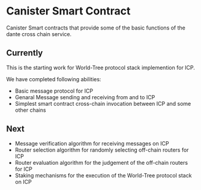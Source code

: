 # Canister Smart Contract

Canister Smart contracts that provide some of the basic functions of the dante cross chain service.

## Currently 
This is the starting work for World-Tree protocol stack implemention for ICP.

We have completed following abilities:
* Basic message protocol for ICP
* Genaral Message sending and receiving from and to ICP
* Simplest smart contract cross-chain invocation between ICP and some other chains

## Next
* Message verification algorithm for receiving messages on ICP
* Router selection algorithm for randomly selecting off-chain routers for ICP
* Router evaluation algorithm for the judgement of the off-chain routers for ICP
* Staking mechanisms for the execution of the World-Tree protocol stack on ICP
